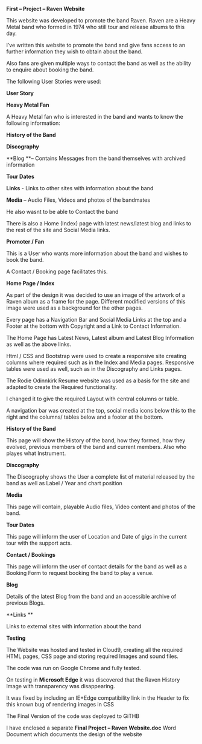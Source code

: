 **First – Project – Raven Website**

This website was developed to promote the band Raven.
Raven are a Heavy Metal band who formed in 1974 who still tour and release albums to this day.

I’ve written this website to promote the band and give fans access to an further information  they wish to obtain about the band. 

Also fans are given multiple ways to contact the band as well as the ability to enquire about booking the band.

The following User Stories were used:

**User Story**

**Heavy Metal Fan**

 A Heavy Metal fan who is interested in the band and wants to know the following information:

**History of the Band**

**Discography**

**Blog **– Contains Messages from the band themselves with archived information

**Tour Dates**

**Links** -  Links to other sites with information about the band

**Media** – Audio Files, Videos and photos of the bandmates

He also wasnt to be able to Contact the band

There is also a Home (Index) page with latest news/latest blog and links to the rest of the site and Social Media links.

**Promoter / Fan**

This is a User who wants more information about the band and wishes to book the band.

A Contact / Booking page facilitates this.


**Home Page / Index**

As part of the design it was decided to use an image of the artwork of a Raven album as a  frame for the page. Different modified versions of this image were used as a background for the other pages. 

Every page has a Navigation Bar and Social Media Links at the top and a Footer at the bottom with Copyright and a Link to Contact Information.

The Home Page has Latest News, Latest album and Latest Blog Information as well as the above links.

Html / CSS and Bootstrap were used to create a responsive site  creating columns where required such as in the Index and Media pages. Responsive tables were used as well, such as in the Discography and Links pages.

The Rodie Odinnkirk Resume website was used as a basis for the site and adapted to create the Required functionality.

I changed it to give the required Layout with central columns or table. 

A navigation bar was created at the top, social media icons below this to the right and the columns/ tables below and a footer at the bottom.






**History of the Band**

This page will show the History of the band, how they formed, how they evolved, previous members of the band and current members. Also who playes what Instrument.

**Discography**

The Discography shows the User a complete list of material released by the band as well as Label / Year and chart position

**Media**

This page will contain, playable Audio files, Video content and photos of the band.

**Tour Dates**

This page will inform the user of Location and Date of gigs in the current tour with the support acts.


**Contact / Bookings**

This page will inform the user of contact details for the band as well as a Booking Form to request booking the band to play a venue.

**Blog**

Details of the latest Blog from the band and an accessible archive of previous Blogs.

**Links **

Links to external sites with information about the band


**Testing**

The Website was hosted and tested in Cloud9, creating all the required HTML pages, CSS page and storing required Images and sound files.

The code was run on Google Chrome and fully tested. 

On testing in **Microsoft Edge** it was discovered that the Raven History Image with transparency was disappearing.

It was fixed by including an IE+Edge compatibility link in the Header to fix this known bug of rendering images in CSS

The Final Version of the code was deployed to GiTHB


I have enclosed a separate **Final Project – Raven Website.doc** Word Document which documents the design of the website



